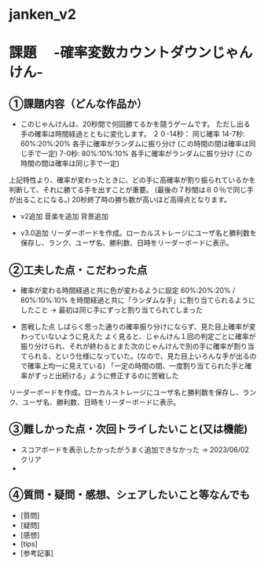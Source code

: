 # janken_v2

# 課題　 -確率変数カウントダウンじゃんけん-



## ①課題内容（どんな作品か）
- このじゃんけんは、20秒間で何回勝てるかを競うゲームです。 ただし出る手の確率は時間経過とともに変化します。 ２０-14秒： 同じ確率 14-7秒: 60%:20%:20% 各手に確率がランダムに振り分け (この時間の間は確率は同じ手で一定) 7-0秒: 80%:10%:10% 各手に確率がランダムに振り分け (この時間の間は確率は同じ手で一定)

上記特性より、確率が変わったときに、どの手に高確率が割り振られているかを判断して、それに勝てる手を出すことが重要。 (最後の７秒間は８０％で同じ手が出ることになる。)
20秒終了時の勝ち数が高いほど高得点となります。

- v2追加
音楽を追加
背景追加

- v3.0追加
リーダーボードを作成。ローカルストレージにユーザ名と勝利数を保存し、ランク、ユーザ名、勝利数、日時をリーダーボードに表示。

## ②工夫した点・こだわった点
- 確率が変わる時間経過と共に色が変わるように設定
60%:20%:20% / 80%:10%:10% を時間経過と共に「ランダムな手」に割り当てられるようにしたこと → 最初は同じ手にずっと割り当てられてしまった

- 苦戦した点
しばらく思った通りの確率振り分けにならず、見た目上確率が変わっていないように見えた
よく見ると、じゃんけん１回の判定ごとに確率が振り分けられ、それが終わるとまた次のじゃんけんで別の手に確率が割り当てられる、という仕様になっていた。(なので、見た目上いろんな手が出るので確率上均一に見えている)
「一定の時間の間、一度割り当てられた手と確率がずっと出続ける」ように修正するのに苦戦した

リーダーボードを作成。ローカルストレージにユーザ名と勝利数を保存し、ランク、ユーザ名、勝利数、日時をリーダーボードに表示。

## ③難しかった点・次回トライしたいこと(又は機能)
- スコアボードを表示したかったがうまく追加できなかった → 2023/06/02 クリア
- 

## ④質問・疑問・感想、シェアしたいこと等なんでも
- [質問]
- [疑問]
- [感想]
- [tips]
- [参考記事]
